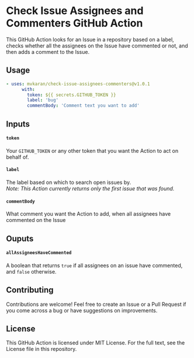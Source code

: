 # Check Issue Assignees and Commenters GitHub Action

This GitHub Action looks for an Issue in a repository based on a label, checks whether all the assignees on the Issue have commented or not, and then adds a comment to the Issue.

## Usage

```yml
- uses: mvkaran/check-issue-assignees-commenters@v1.0.1
      with:
        token: ${{ secrets.GITHUB_TOKEN }}
        label: 'bug'
        commentBody: 'Comment text you want to add'
```

## Inputs

#### `token`

Your `GITHUB_TOKEN` or any other token that you want the Action to act on behalf of.

#### `label`

The label based on which to search open issues by.  
_Note: This Action currently returns only the first issue that was found._

#### `commentBody`

What comment you want the Action to add, when all assignees have commented on the Issue

## Ouputs

#### `allAssigneesHaveCommented`

A boolean that returns `true` if all assignees on an issue have commented, and `false` otherwise.

## Contributing

Contributions are welcome! Feel free to create an Issue or a Pull Request if you come across a bug or have suggestions on improvements. 

## License

This GitHub Action is licensed under MIT License. For the full text, see the License file in this repository.
